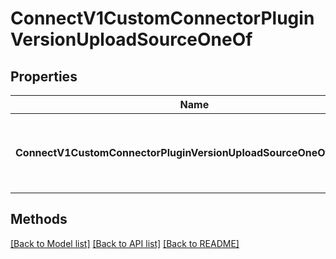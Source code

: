 # ConnectV1CustomConnectorPluginVersionUploadSourceOneOf

## Properties

Name | Type | Description | Notes
------------ | ------------- | ------------- | -------------
**ConnectV1CustomConnectorPluginVersionUploadSourceOneOfInterface** | **interface { GetLocation() string }** | An interface that can hold any of the proper implementing types |

## Methods


[[Back to Model list]](../README.md#documentation-for-models) [[Back to API list]](../README.md#documentation-for-api-endpoints) [[Back to README]](../README.md)


